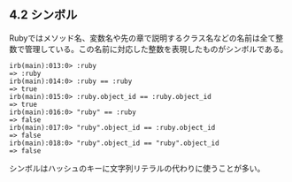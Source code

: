 ## 4.2 シンボル

Rubyではメソッド名、変数名や先の章で説明するクラス名などの名前は全て整数で管理している。この名前に対応した整数を表現したものがシンボルである。

```
irb(main):013:0> :ruby
=> :ruby
irb(main):014:0> :ruby == :ruby
=> true
irb(main):015:0> :ruby.object_id == :ruby.object_id
=> true
irb(main):016:0> "ruby" == :ruby
=> false
irb(main):017:0> "ruby".object_id == :ruby.object_id
=> false
irb(main):018:0> "ruby".object_id == "ruby".object_id
=> false
```

シンボルはハッシュのキーに文字列リテラルの代わりに使うことが多い。